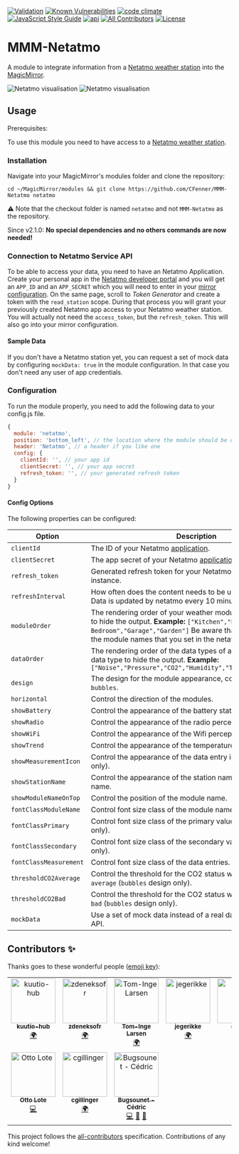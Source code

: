 [![Validation](https://github.com/CFenner/MMM-Netatmo/actions/workflows/validation.yml/badge.svg)](https://github.com/CFenner/MMM-Netatmo/actions/workflows/validation.yml)
[![Known Vulnerabilities](https://snyk.io/test/github/cfenner/magicmirror-netatmo-module/badge.svg)](https://snyk.io/test/github/cfenner/magicmirror-netatmo-module)
[![code climate](https://codeclimate.com/github/CFenner/MMM-Netatmo/badges/gpa.svg)](https://codeclimate.com/github/CFenner/MMM-Netatmo)
[![JavaScript Style Guide](https://img.shields.io/badge/code_style-neostandard-brightgreen.svg)](https://github.com/neostandard/neostandard)
[![api](https://img.shields.io/badge/api-Netatmo-orange.svg)](https://dev.netatmo.com/doc)
[![All Contributors](https://img.shields.io/github/all-contributors/CFenner/MMM-Netatmo/main)](#contributors-)
[![License](https://img.shields.io/github/license/mashape/apistatus.svg)](https://choosealicense.com/licenses/mit/)

# MMM-Netatmo

A module to integrate information from a [Netatmo weather station][weather-station] into the [MagicMirror][mirror].

![Netatmo visualisation](https://github.com/CFenner/MagicMirror-Netatmo-Module/blob/main/.github/preview.classic.png)
![Netatmo visualisation](https://github.com/CFenner/MagicMirror-Netatmo-Module/blob/main/.github/preview.bubbles.png)

## Usage

Prerequisites:

To use this module you need to have access to a [Netatmo weather station][weather-station].

### Installation

Navigate into your MagicMirror's modules folder and clone the repository:

```shell
cd ~/MagicMirror/modules && git clone https://github.com/CFenner/MMM-Netatmo netatmo
```

:warning: Note that the checkout folder is named `netatmo` and not `MMM-Netatmo` as the repository.

Since v2.1.0: **No special dependencies and no others commands are now needed!**

### Connection to Netatmo Service API

To be able to access your data, you need to have an Netatmo Application. Create your personal app in the [Netatmo developer portal][dev-portal] and you will get an `APP_ID` and an `APP_SECRET` which you will need to enter in your [mirror configuration](#configuration). On the same page, scroll to *Token Generator* and create a token with the `read_station` scope. During that process you will grant your previously created Netatmo app access to your Netatmo weather station. You will actually not need the `access_token`, but the `refresh_token`. This will also go into your mirror configuration.

#### Sample Data

If you don't have a Netatmo station yet, you can request a set of mock data by configuring `mockData: true` in the module configuration. In that case you don't need any user of app credentials.

### Configuration

To run the module properly, you need to add the following data to your config.js file.

```js
{
  module: 'netatmo',
  position: 'bottom_left', // the location where the module should be displayed
  header: 'Netatmo', // a header if you like one
  config: {
    clientId: '', // your app id
    clientSecret: '', // your app secret
    refresh_token: '', // your generated refresh token
  }
}
```

#### Config Options

The following properties can be configured:

|Option|Description|Default|Required|
|---|---|---|---|
|`clientId`|The ID of your Netatmo [application][dev-portal].||yes|
|`clientSecret`|The app secret of your Netatmo [application][dev-portal].||yes|
|`refresh_token`|Generated refresh token for your Netatmo app and Netatmo instance.||yes|
|`refreshInterval`|How often does the content needs to be updated (minutes)? Data is updated by netatmo every 10 minutes|`3`|no|
|`moduleOrder`|The rendering order of your weather modules, ommit a module to hide the output. **Example:** `["Kitchen","Kid's Bedroom","Garage","Garden"]` Be aware that you need to use the module names that you set in the netatmo configuration.||no|
|`dataOrder`|The rendering order of the data types of a module, ommit a data type to hide the output. **Example:** `["Noise","Pressure","CO2","Humidity","Temperature","Rain"]`||no|
|`design`|The design for the module appearance, could be `classic` or `bubbles`.|`classic`|no|
|`horizontal`|Control the direction of the modules.|`true`|no|
|`showBattery`|Control the appearance of the battery status.|`true`|no|
|`showRadio`|Control the appearance of the radio perception.|`true`|no|
|`showWiFi`|Control the appearance of the Wifi perception.|`true`|no|
|`showTrend`|Control the appearance of the temperature and pressure trend.|`true`|no|
|`showMeasurementIcon`|Control the appearance of the data entry icons (`bubbles` design only).|`true`|no|
|`showStationName`|Control the appearance of the station name next to the module name.|`true`|no|
|`showModuleNameOnTop`|Control the position of the module name.|`false`|no|
|`fontClassModuleName`|Control font size class of the module name.|`xsmall`|no|
|`fontClassPrimary`|Control font size class of the primary value (`bubbles` design only).|`large`|no|
|`fontClassSecondary`|Control font size class of the secondary value (`bubbles` design only).|`xsmall`|no|
|`fontClassMeasurement`|Control font size class of the data entries.|`xsmall`|no|
|`thresholdCO2Average`|Control the threshold for the CO2 status when it should turn `average` (`bubbles` design only).|`800`|no|
|`thresholdCO2Bad`|Control the threshold for the CO2 status when it should turn `bad` (`bubbles` design only).|`1800`|no|
|`mockData`|Use a set of mock data instead of a real data from the Netatmo API.|`false`|no|

## Contributors ✨

Thanks goes to these wonderful people ([emoji key](https://allcontributors.org/docs/en/emoji-key)):

<!-- ALL-CONTRIBUTORS-LIST:START - Do not remove or modify this section -->
<!-- prettier-ignore-start -->
<!-- markdownlint-disable -->
<table>
  <tbody>
    <tr>
      <td align="center" valign="top" width="14.28%"><a href="https://github.com/kuutio-hub"><img src="https://avatars.githubusercontent.com/u/66736498?v=4?s=100" width="100px;" alt="kuutio-hub"/><br /><sub><b>kuutio-hub</b></sub></a><br /><a href="#translation-kuutio-hub" title="Translation">🌍</a></td>
      <td align="center" valign="top" width="14.28%"><a href="https://github.com/zdeneksofr"><img src="https://avatars.githubusercontent.com/u/25898139?v=4?s=100" width="100px;" alt="zdeneksofr"/><br /><sub><b>zdeneksofr</b></sub></a><br /><a href="#translation-zdeneksofr" title="Translation">🌍</a></td>
      <td align="center" valign="top" width="14.28%"><a href="https://github.com/tomlarse"><img src="https://avatars.githubusercontent.com/u/4574656?v=4?s=100" width="100px;" alt="Tom-Inge Larsen"/><br /><sub><b>Tom-Inge Larsen</b></sub></a><br /><a href="#translation-tomlarse" title="Translation">🌍</a></td>
      <td align="center" valign="top" width="14.28%"><a href="https://github.com/jegerikke"><img src="https://avatars.githubusercontent.com/u/35518057?v=4?s=100" width="100px;" alt="jegerikke"/><br /><sub><b>jegerikke</b></sub></a><br /><a href="#translation-jegerikke" title="Translation">🌍</a></td>
      <td align="center" valign="top" width="14.28%"><a href="https://github.com/gilmrt"><img src="https://avatars.githubusercontent.com/u/4236800?v=4?s=100" width="100px;" alt="gilmrt"/><br /><sub><b>gilmrt</b></sub></a><br /><a href="#translation-gilmrt" title="Translation">🌍</a></td>
      <td align="center" valign="top" width="14.28%"><a href="https://github.com/cyber152"><img src="https://avatars.githubusercontent.com/u/96107993?v=4?s=100" width="100px;" alt="cyber152"/><br /><sub><b>cyber152</b></sub></a><br /><a href="https://github.com/CFenner/MMM-Netatmo/commits?author=cyber152" title="Documentation">📖</a></td>
      <td align="center" valign="top" width="14.28%"><a href="https://github.com/Laz2516"><img src="https://avatars.githubusercontent.com/u/40304797?v=4?s=100" width="100px;" alt="Laz2516"/><br /><sub><b>Laz2516</b></sub></a><br /><a href="#translation-Laz2516" title="Translation">🌍</a></td>
    </tr>
    <tr>
      <td align="center" valign="top" width="14.28%"><a href="https://github.com/ottolote"><img src="https://avatars.githubusercontent.com/u/6615220?v=4?s=100" width="100px;" alt="Otto Lote"/><br /><sub><b>Otto Lote</b></sub></a><br /><a href="https://github.com/CFenner/MMM-Netatmo/commits?author=ottolote" title="Code">💻</a></td>
      <td align="center" valign="top" width="14.28%"><a href="https://github.com/cgillinger"><img src="https://avatars.githubusercontent.com/u/11836825?v=4?s=100" width="100px;" alt="cgillinger"/><br /><sub><b>cgillinger</b></sub></a><br /><a href="#translation-cgillinger" title="Translation">🌍</a></td>
      <td align="center" valign="top" width="14.28%"><a href="http://www.bugsounet.fr"><img src="https://avatars.githubusercontent.com/u/30669209?v=4?s=100" width="100px;" alt="Bugsounet - Cédric"/><br /><sub><b>Bugsounet - Cédric</b></sub></a><br /><a href="https://github.com/CFenner/MMM-Netatmo/commits?author=bugsounet" title="Code">💻</a> <a href="https://github.com/CFenner/MMM-Netatmo/issues?q=author%3Abugsounet" title="Bug reports">🐛</a> <a href="https://github.com/CFenner/MMM-Netatmo/pulls?q=is%3Apr+reviewed-by%3Abugsounet" title="Reviewed Pull Requests">👀</a></td>
    </tr>
  </tbody>
</table>

<!-- markdownlint-restore -->
<!-- prettier-ignore-end -->

<!-- ALL-CONTRIBUTORS-LIST:END -->

This project follows the [all-contributors](https://github.com/all-contributors/all-contributors) specification. Contributions of any kind welcome!

[weather-station]: https://www.netatmo.com/weather
[dev-portal]: https://dev.netatmo.com/apps/
[mirror]: https://github.com/SAP/jenkins-library/issues

